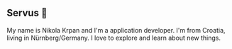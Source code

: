 ## Servus 👋
My name is Nikola Krpan and I'm a application developer. I'm from Croatia, living in Nürnberg/Germany. I love to explore and learn about new things.
<!--
**Vevaresta/Vevaresta** is a ✨ _special_ ✨ repository because its `README.md` (this file) appears on your GitHub profile.

- 🔭 I’m currently working on Angular 20 web application that lets users explore rich statistics from the English Premier League (EPL).
- 🌱 I’m currently learning Typescript and Angular Framework
- 📫 How to reach me: nikkola1337@gmail.com

-->
